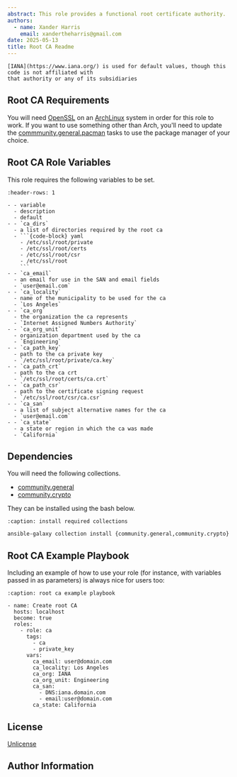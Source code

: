 ```yaml
---
abstract: This role provides a functional root certificate authority.
authors:
  - name: Xander Harris
    email: xandertheharris@gmail.com
date: 2025-05-13
title: Root CA Readme
---
```


```{note}
[IANA](https://www.iana.org/) is used for default values, though this code is not affiliated with
that authority or any of its subsidiaries
```

## Root CA Requirements

You will need [OpenSSL](https://www.openssl.org/) on an [ArchLinux](https://archlinux.org)
system in order for this role
to work. If you want to use something other than Arch, you'll need to
update the [commmunity.general.pacman](https://docs.ansible.com/ansible/latest/collections/community/general/pacman_module.html#ansible-collections-community-general-pacman-module)
tasks to use the package manager of your choice.

## Root CA Role Variables

This role requires the following variables to be set.

````{list-table}
:header-rows: 1

- - variable
  - description
  - default
- - `ca_dirs`
  - a list of directories required by the root ca
  - ```{code-block} yaml
    - /etc/ssl/root/private
    - /etc/ssl/root/certs
    - /etc/ssl/root/csr
    - /etc/ssl/root
    ```
- - `ca_email`
  - an email for use in the SAN and email fields
  - `user@email.com`
- - `ca_locality`
  - name of the municipality to be used for the ca
  - `Los Angeles`
- - `ca_org`
  - the organization the ca represents
  - `Internet Assigned Numbers Authority`
- - `ca_org_unit`
  - organization department used by the ca
  - `Engineering`
- - `ca_path_key`
  - path to the ca private key
  - `/etc/ssl/root/private/ca.key`
- - `ca_path_crt`
  - path to the ca crt
  - `/etc/ssl/root/certs/ca.crt`
- - `ca_path_csr`
  - path to the certificate signing request
  - `/etc/ssl/root/csr/ca.csr`
- - `ca_san`
  - a list of subject alternative names for the ca
  - `user@email.com`
- - `ca_state`
  - a state or region in which the ca was made
  - `California`
````

## Dependencies

You will need the following collections.

- [community.general](https://docs.ansible.com/ansible/latest/collections/community/general/index.html)
- [community.crypto](https://docs.ansible.com/ansible/latest/collections/community/crypto/index.html)

They can be installed using the bash below.

```{code-block} shell
:caption: install required collections

ansible-galaxy collection install {community.general,community.crypto}
```

## Root CA Example Playbook

Including an example of how to use your role (for instance, with variables
passed in as parameters) is always nice for users too:

```{code-block} yaml
:caption: root ca example playbook

- name: Create root CA
  hosts: localhost
  become: true
  roles:
    - role: ca
      tags:
        - ca
        - private_key
      vars:
        ca_email: user@domain.com
        ca_locality: Los Angeles
        ca_org: IANA
        ca_org_unit: Engineering
        ca_san:
          - DNS:iana.domain.com
          - email:user@domain.com
        ca_state: California
```

## License

[Unlicense](../../license.md)

## Author Information

```{sectionauthor} Xander Harris <xandertheharris@gmail.com>

```

```{codeauthor} Xander Harris <xandertheharris@gmail.com>

```
